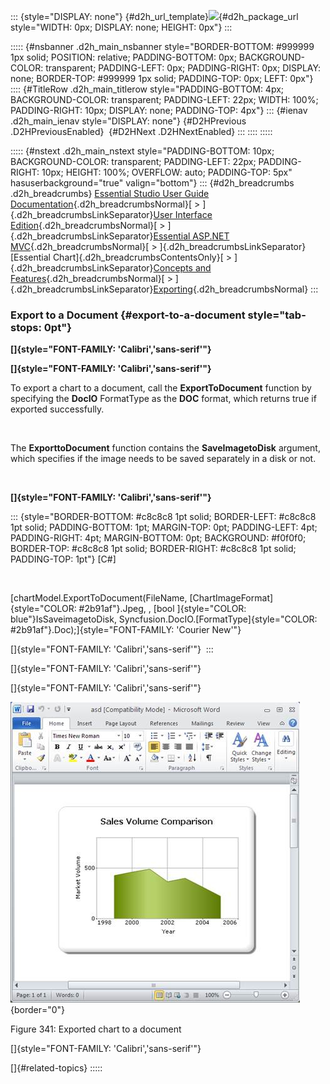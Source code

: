::: {style="DISPLAY: none"}
[](ms-xhelp:///?Id=d2h_url_template){#d2h_url_template}![](!package_url!){#d2h_package_url style="WIDTH: 0px; DISPLAY: none; HEIGHT: 0px"}
:::

::::: {#nsbanner .d2h_main_nsbanner style="BORDER-BOTTOM: #999999 1px solid; POSITION: relative; PADDING-BOTTOM: 0px; BACKGROUND-COLOR: transparent; PADDING-LEFT: 0px; PADDING-RIGHT: 0px; DISPLAY: none; BORDER-TOP: #999999 1px solid; PADDING-TOP: 0px; LEFT: 0px"}
:::: {#TitleRow .d2h_main_titlerow style="PADDING-BOTTOM: 4px; BACKGROUND-COLOR: transparent; PADDING-LEFT: 22px; WIDTH: 100%; PADDING-RIGHT: 10px; DISPLAY: none; PADDING-TOP: 4px"}
::: {#ienav .d2h_main_ienav style="DISPLAY: none"}
[](ms-xhelp:///?Id=635cffee-e6f7-485d-852e-f76a60e9fc88){#D2HPrevious .D2HPreviousEnabled}  [](ms-xhelp:///?Id=9f29a784-8d69-408d-a405-b3bb82173539){#D2HNext .D2HNextEnabled}
:::
::::
:::::

::::: {#nstext .d2h_main_nstext style="PADDING-BOTTOM: 10px; BACKGROUND-COLOR: transparent; PADDING-LEFT: 22px; PADDING-RIGHT: 10px; HEIGHT: 100%; OVERFLOW: auto; PADDING-TOP: 5px" hasuserbackground="true" valign="bottom"}
::: {#d2h_breadcrumbs .d2h_breadcrumbs}
[Essential Studio User Guide Documentation](ms-xhelp:///?Id=12457748-09e3-4d74-a240-8e049cedf030){.d2h_breadcrumbsNormal}[ \> ]{.d2h_breadcrumbsLinkSeparator}[User Interface Edition](ms-xhelp:///?Id=c29296b7-531c-413b-a0ec-488ca1f7f669){.d2h_breadcrumbsNormal}[ \> ]{.d2h_breadcrumbsLinkSeparator}[Essential ASP.NET MVC](ms-xhelp:///?Id=4b14e7d1-65c4-4f67-b1aa-2c37709905a5){.d2h_breadcrumbsNormal}[ \> ]{.d2h_breadcrumbsLinkSeparator}[Essential Chart]{.d2h_breadcrumbsContentsOnly}[ \> ]{.d2h_breadcrumbsLinkSeparator}[Concepts and Features](ms-xhelp:///?Id=696f5666-8b81-4685-9bd9-12198f06f3ad){.d2h_breadcrumbsNormal}[ \> ]{.d2h_breadcrumbsLinkSeparator}[Exporting](ms-xhelp:///?Id=6ebb1818-ba28-4765-a17f-b54de9f06f7a){.d2h_breadcrumbsNormal}
:::

### Export to a Document {#export-to-a-document style="tab-stops: 0pt"}

**[]{style="FONT-FAMILY: 'Calibri','sans-serif'"}** 

**[]{style="FONT-FAMILY: 'Calibri','sans-serif'"}** 

To export a chart to a document, call the **ExportToDocument** function by specifying the **DocIO** FormatType as the **DOC** format, which returns true if exported successfully.

 

The **ExporttoDocument** function contains the **SaveImagetoDisk** argument, which specifies if the image needs to be saved separately in a disk or not.

 

**[]{style="FONT-FAMILY: 'Calibri','sans-serif'"}** 

::: {style="BORDER-BOTTOM: #c8c8c8 1pt solid; BORDER-LEFT: #c8c8c8 1pt solid; PADDING-BOTTOM: 1pt; MARGIN-TOP: 0pt; PADDING-LEFT: 4pt; PADDING-RIGHT: 4pt; MARGIN-BOTTOM: 0pt; BACKGROUND: #f0f0f0; BORDER-TOP: #c8c8c8 1pt solid; BORDER-RIGHT: #c8c8c8 1pt solid; PADDING-TOP: 1pt"}
\[C#\]

 

[chartModel.ExportToDocument(FileName, [ChartImageFormat]{style="COLOR: #2b91af"}.Jpeg, , [bool ]{style="COLOR: blue"}IsSaveimagetoDisk, Syncfusion.DocIO.[FormatType]{style="COLOR: #2b91af"}.Doc);]{style="FONT-FAMILY: 'Courier New'"}

[]{style="FONT-FAMILY: 'Calibri','sans-serif'"} 
:::

[]{style="FONT-FAMILY: 'Calibri','sans-serif'"} 

[]{style="FONT-FAMILY: 'Calibri','sans-serif'"} 

![Description: C:\\Users\\krishnarajd\\Desktop\\ex.png](ImagesExt/image69_246.jpg){border="0"}

Figure 341: Exported chart to a document

[]{style="FONT-FAMILY: 'Calibri','sans-serif'"} 

[]{#related-topics}
:::::
